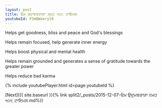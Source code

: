 ```yaml
---
layout: post
title: ਓਮ ਸ਼ਟਾਵਰਤਾਯਾ ਨਮਹ ੧੦੮ ਟਾਇਮਸ
youtubeId: P3mNWaeryl0
---
```

 
 
Helps get goodness, bliss and peace and God's blessings
 
Helps remain focused, help generate inner energy 
 
Helps boost physical and mental health 
 
Helps remain grounded and generates a sense of gratitude towards the greater power 
 
Helps reduce bad karma
 
 
 
 


{% include youtubePlayer.html id=page.youtubeId %}
 
[Next]({{ site.baseurl }}{% link  split2/_posts/2015-12-07-ਓਮ ਉਦੁਮਬਰਾਯਾ ਨਮਹ ੧੦੮ ਟਾਇਮਸ.md%})
 
